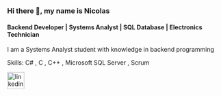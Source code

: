 ### Hi there 👋, my name is Nicolas
#### Backend Developer | Systems Analyst | SQL Database | Electronics Technician

I am a Systems Analyst student with knowledge in backend programming 

Skills: C# , C , C++ , Microsoft SQL Server , Scrum

[<img src='https://cdn.jsdelivr.net/npm/simple-icons@3.0.1/icons/linkedin.svg' alt='linkedin' height='40'>](https://www.linkedin.com/in/nicolas-pollarini/)  
